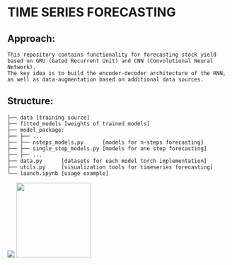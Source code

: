 # TIME SERIES FORECASTING

## <b>Approach:</b> 
```
This repository contains functionality for forecasting stock yield based on GRU (Gated Recurrent Unit) and CNN (Convolutional Neural Network).
The key idea is to build the encoder-decoder architecture of the RNN, as well as data-augmentation based on additional data sources.
```

## <b> Structure</b>: 
```
├── data [training source] 
├── fitted_models [weights of trained models] 
├── model_package:
├── ├── ...
├── ├── nsteps_models.py      [models for n-steps forecasting]
├── ├── single_step_models.py [models for one step forecasting]
├── ├── ...
├── data.py      [datasets for each model torch implementation]
├── utils.py     [visualization tools for timeseries forecasting]
└── launch.ipynb [usage example]
```




<a href="https://pytorchlightning.ai/index.html"><img src="https://tse3.mm.bing.net/th?id=OIP.KFKo1oaV1Pbrm3frVadQVAHaC8&pid=Api"></a>
<a href="https://pytorch.org/"><img src="https://d3njjcbhbojbot.cloudfront.net/api/utilities/v1/imageproxy/https://s3.amazonaws.com/coursera-course-photos/51/6d31a64dad46d08a076ef7abbf4f15/external-content.duckduckgo.com.jpg?auto=format%2Ccompress&dpr=2&w=150&h=150&fit=fill&bg=FFF&q=25i" height=169></a>
